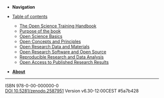 - **Navigation**

- [Table of contents](openscience-en/chapter_0.md)
  - [The Open Science Training Handbook](openscience-en/chapter_1.md)
  - [Purpose of the book](openscience-en/chapter_2.md)
  - [Open Science Basics](openscience-en/chapter_3.md)
  - [Open Concepts and Principles](openscience-en/chapter_4.md)
  - [Open Research Data and Materials](openscience-en/chapter_5.md)
  - [Open Research Software and Open Source](openscience-en/chapter_6.md)
  - [Reproducible Research and Data Analysis](openscience-en/chapter_7.md)
  - [Open Access to Published Research Results](openscience-en/chapter_8.md)

- [**About**](openscience-en/imprint.md)

---

ISBN 978-0-00-000000-0  
[DOI 10.5281/zenodo.2587951](https://doi.org/10.5281/zenodo.2587951)
Version v6.30-12:00CEST #5a7b428
